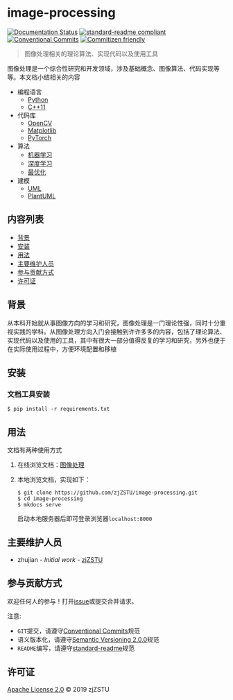 # image-processing

[![Documentation Status](https://readthedocs.org/projects/zj-image-processing/badge/?version=latest)](https://zj-image-processing.readthedocs.io/zh_CN/latest/?badge=latest) [![standard-readme compliant](https://img.shields.io/badge/standard--readme-OK-green.svg?style=flat-square)](https://github.com/RichardLitt/standard-readme) [![Conventional Commits](https://img.shields.io/badge/Conventional%20Commits-1.0.0-yellow.svg)](https://conventionalcommits.org) [![Commitizen friendly](https://img.shields.io/badge/commitizen-friendly-brightgreen.svg)](http://commitizen.github.io/cz-cli/)

> 图像处理相关的理论算法、实现代码以及使用工具

图像处理是一个综合性研究和开发领域，涉及基础概念、图像算法、代码实现等等。本文档小结相关的内容

* 编程语言
    * [Python](https://zj-image-processing.readthedocs.io/zh_CN/latest/python/%E7%B1%BB%E6%93%8D%E4%BD%9C/)
    * [C++11](https://zj-image-processing.readthedocs.io/zh_CN/latest/cplusplus/%E5%AD%A6%E4%B9%A0C++%E4%B9%8B%E8%B7%AF/)
* 代码库
    * [OpenCV](https://zj-image-processing.readthedocs.io/zh_CN/latest/opencv/OpenCV%E6%A6%82%E8%BF%B0/)
    * [Matplotlib](https://zj-image-processing.readthedocs.io/zh_CN/latest/matplotlib/%E5%BC%95%E8%A8%80/)
    * [PyTorch](https://zj-image-processing.readthedocs.io/zh_CN/latest/pytorch/%E5%BC%95%E8%A8%80/)
* 算法
    * [机器学习](https://zj-image-processing.readthedocs.io/zh_CN/latest/algorithm/machine-learning/)
    * [深度学习](https://zj-image-processing.readthedocs.io/zh_CN/latest/algorithm/deep-learning/)
    * [最优化](https://zj-image-processing.readthedocs.io/zh_CN/latest/algorithm/optimization/)
* 建模
    * [UML](https://zj-image-processing.readthedocs.io/zh_CN/latest/uml/%E7%BB%9F%E4%B8%80%E5%BB%BA%E6%A8%A1%E8%AF%AD%E8%A8%80UML/)
    * [PlantUML](https://zj-image-processing.readthedocs.io/zh_CN/latest/uml/plantuml/PlantUML%E7%AE%80%E4%BB%8B/)

## 内容列表

- [背景](#背景)
- [安装](#安装)
- [用法](#用法)
- [主要维护人员](#主要维护人员)
- [参与贡献方式](#参与贡献方式)
- [许可证](#许可证)

## 背景

从本科开始就从事图像方向的学习和研究，图像处理是一门理论性强，同时十分重视实践的学科。从图像处理方向入门会接触到许许多多的内容，包括了理论算法、实现代码以及使用的工具，其中有很大一部分值得反复的学习和研究，另外也便于在实际使用过程中，方便环境配置和移植

## 安装

### 文档工具安装

```
$ pip install -r requirements.txt
```

## 用法

文档有两种使用方式

1. 在线浏览文档：[图像处理](https://zj-image-processing.readthedocs.io/zh_CN/latest/)

2. 本地浏览文档，实现如下：

    ```
    $ git clone https://github.com/zjZSTU/image-processing.git
    $ cd image-processing
    $ mkdocs serve
    ```
    启动本地服务器后即可登录浏览器`localhost:8000`

## 主要维护人员

* zhujian - *Initial work* - [zjZSTU](https://github.com/zjZSTU)

## 参与贡献方式

欢迎任何人的参与！打开[issue](https://github.com/zjZSTU/image-processing/issues)或提交合并请求。

注意:

* `GIT`提交，请遵守[Conventional Commits](https://www.conventionalcommits.org/en/v1.0.0-beta.4/)规范
* 语义版本化，请遵守[Semantic Versioning 2.0.0](https://semver.org)规范
* `README`编写，请遵守[standard-readme](https://github.com/RichardLitt/standard-readme)规范

## 许可证

[Apache License 2.0](LICENSE) © 2019 zjZSTU
